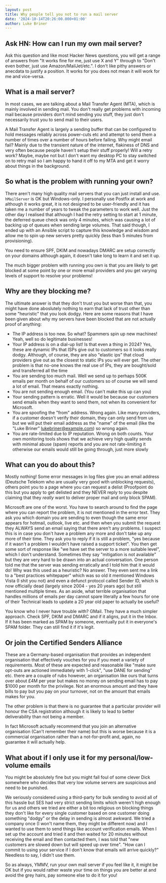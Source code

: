 ```yaml
---
layout: post
title: Why people tell you not to run a mail server
date: '2024-10-14T20:26:00.000+01:00'
author: Luke Briner
---
```


## Ask HN: How can I run my own mail server?
Ask this question and like most Hacker News questions, you will get a range of answers from "It works fine for me, just use X and Y" through to "Don't even bother, just use Amazon/MailJet/etc.". I don't like pithy answers or anecdata to justify a position. It works for you does not mean it will work for me and vice-versa.

## What is a mail server?
In most cases, we are talking about a Mail Transfer Agent (MTA), which is mainly involved in sending mail. You don't really get problems with incoming mail because providers don't mind sending you stuff, they just don't necessarily trust you to send mail to their users.

A Mail Transfer Agent is largely a sending buffer that can be configured to hold messages reliably across power-cuts etc and attempt to send them a number of times over a number of hours before failing. Why might email fail? Mainly due to the transient nature of the internet, flakiness of DNS and very often because people haven't setup their stuff properly! Will a retry work? Maybe, maybe not but I don't want my desktop PC to stay switched on to retry mail so I am happy to hand it off to my MTA and get it worry about things in the background.

## So what is the problem with running your own?
There aren't many high quality mail servers that you can just install and use. `hMailServer` is OK but Windows-only. I personally use Postfix at work and although it works great, it is not designed to be user-friendly and it has taken me a number of years to tweak the parameters to work well. Just the other day I realised that although I had the retry setting to start at 1 minute, the deferred queue check was only 4 minutes, which was causing a lot of backing up of queues when sending large volumes. That said though, I ended up with an Ansible script to capture this knowledge and wisdom and allow me to spin up new servers pretty quickly (less than 5 minutes from provisioning).

You need to ensure SPF, DKIM and nowadays DMARC are setup correctly on your domains although again, it doesn't take long to learn it and set it up.

The much bigger problem with running you own is that you are likely to get blocked at some point by one or more email providers and you get varying levels of support to resolve your problems!

## Why are they blocking me?
The ultimate answer is that they don't trust you but worse than that, you might have done aboslutely nothing to earn that lack of trust other than some "heuristic" that you look dodgy. Here are some reasons that I have been given about why my servers have been blocked that are not actually proof of anything:

* The IP address is too new. So what? Spammers spin up new machines! Yeah, well so do legitimate businesses!
* Your IP address is on a dial-up list! Is that even a thing in 2024? Yes, these are dynamic IPs that ISPs give out to customers so it looks really dodgy. Although, of course, they are also "elastic ips" that cloud providers give out as the closest to static IPs you will ever get. The other problem is that no-one knows the real use of IPs, they are bought/sold and transferred all the time
* You are sending too much mail. Well we send up to perhaps 500K emails per month on behalf of our customers so of course we will send a lot of email. That means exactly nothing.
* You are not sending enough email. (You can't make this up can you)
* Your sending pattern is erratic. Well it would be because our customers send emails when they want to send them, not when its convenient for Microsoft.
* You are spoofing the "from" address. Wrong again. Like many providers, if a customer doesn't verify their domain, they can only send from us but we will put their email address as the "name" of the email (like the "Luke Briner" <lukebriner@example.com>) so wrong again.
* You are rate-limited due to IP reputation. Wrong on both counts. Your own monitoring tools shows that we achieve very high quality sends with minimal abuse (spam) reports and you are not rate-limiting it otherwise our emails would still be going through, just more slowly

## What can you do about this?
Mostly nothing! Some error messages in log files give you an email address (Deutsche Telekom who are usually very good with unblocking requests), others point you to a page where you can request a delist (Proofpoint do this but you apply to get delisted and they NEVER reply to you despite claiming that they *really* want to deliver proper mail and only block SPAM).

Microsoft are one of the worst. You have to search around to find the page where you can report the problem, it is not mentioned in the error text. They ask you which domain you are sending to even though the same error appears for hotmail, outlook, live etc. and then when you submit the request they ALWAYS send an email saying that there aren't any problems. I suspect this is in case you don't have a problem any more and don't take up any more of their time. They ask you to reply if it is still a problem, "yes because if it wasn't a problem I wouldn't have raised a support ticket". You then get some sort of response like "we have set the server to a more suitable level", which I don't understand. Sometimes they say "mitigation is not available" but they are very hard to be drawn into an actual conversation. One person told me that the server was sending erratically and I told him that it would do! Why was this used as a heuristic? No answer. They even sent me a link to a "best practices whitepaper" which was so old it mentioned Windows Vista (I shit you not) and even a defunct protocol called Sender ID, which is now officially dead (largely since 2004 - yes 20 years ago) but still mentioned multiple times. As an aside, what terrible organisation that handles millions of emails per day cannot spare literally a few hours for one of their Technical leads to update a 20 year old paper to actually be useful?

You know who I never have trouble with? GMail. They have a much simpler approach. Check SPF, DKIM and DMARC and if it aligns, put it in the Inbox. If it has been marked as SPAM by someone, eventually put it in everyone's SPAM folder. They can still find it if it's legit.

## Or join the Certified Senders Alliance
These are a Germany-based organisation that provides an independent organisation that effectively vouches for you if you meet a variety of requirements. Most of these are expected and reasonable like "make sure opt-outs are actioned immediately with 1-click", "use DANE for sending" etc. there are a couple of rubs however, an organisation like ours that turns over about £4M per year but makes no money on sending email has to pay $1000 per month for the privilege. Not an enormous amount and they have bills to pay but you pay on your turnover, not on the amount that emails makes for you.

The other problem is that there is no guarantee that a particular provider will honour the CSA registration although it is likely to lead to better deliverability than not being a member. 

In fact Microsoft actually recommend that you join an alternative organisation (Can't remember their name) but this is worse because it is a commercial organisation rather than a not-for-profit and, again, no guarantee it will actually help.

## What about if I only use it for my personal/low-volume emails
You might be absolutely fine but you might fall foul of some clever Dick somewhere who decides that very low volume servers are suspicious and need to be punished.

We seriously considered using a third-party for bulk sending to avoid all of this hassle but SES had very strict sending limits which weren't high enough for us and others we tried are either a bit too religious on blocking things they don't like for every single customer based on one customer doing something "dodgy" or the delay in sending is almost awkward. We tried a company once (I won't name them, they might be different now) and I wanted to use them to send things like account verification emails. When I set up the account and tried it and then waited for 20 minutes without receiving the email and then contacted them, I was told that "new customers are slowed down but will speed up over time". "How can I commit to using your service if I don't know that emails will arrive quickly?" Needless to say, I didn't use them.

So as always, YMMV, run your own mail server if you feel like it, it might be OK but if you would rather waste your time on things you are better at and avoid the grey hairs, pay someone else to do it for you!